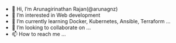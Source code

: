- 👋 Hi, I’m Arunagirinathan Rajan(@arunagnz)
- 👀 I’m interested in Web development
- 🌱 I’m currently learning Docker, Kubernetes, Ansible, Terraform ...
- 💞️ I’m looking to collaborate on ...
- 📫 How to reach me ...

<!---
Arunagnz/Arunagnz is a ✨ special ✨ repository because its `README.md` (this file) appears on your GitHub profile.
You can click the Preview link to take a look at your changes.
--->
